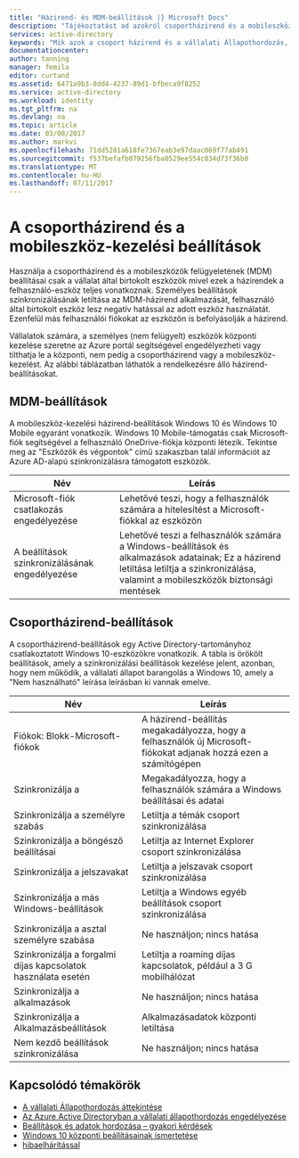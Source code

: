 ```yaml
---
title: "Házirend- és MDM-beállítások |} Microsoft Docs"
description: "Tájékoztatást ad azokról csoportházirend és a mobileszköz-felügyelet (MDM) beállításait a vállalat által birtokolt eszközök használni. Ezek a házirendek a felhasználó-eszköz teljes is vonatkozik."
services: active-directory
keywords: "Mik azok a csoport házirend és a vállalati Állapothordozás, a vállalati Állapothordozás, a windows felhőalapú MDM beállításait"
documentationcenter: 
author: tanning
manager: femila
editor: curtand
ms.assetid: 6471a9b3-8dd4-4237-89d1-bfbeca9f8252
ms.service: active-directory
ms.workload: identity
ms.tgt_pltfrm: na
ms.devlang: na
ms.topic: article
ms.date: 03/08/2017
ms.author: markvi
ms.openlocfilehash: 71dd5281a618fe7367eab3e97daac069f77ab491
ms.sourcegitcommit: f537befafb079256fba0529ee554c034d73f36b0
ms.translationtype: MT
ms.contentlocale: hu-HU
ms.lasthandoff: 07/11/2017
---
```

# <a name="group-policy-and-mdm-settings"></a>A csoportházirend és a mobileszköz-kezelési beállítások
Használja a csoportházirend és a mobileszközök felügyeletének (MDM) beállításai csak a vállalat által birtokolt eszközök mivel ezek a házirendek a felhasználó-eszköz teljes vonatkoznak. Személyes beállítások szinkronizálásának letiltása az MDM-házirend alkalmazását, felhasználó által birtokolt eszköz lesz negatív hatással az adott eszköz használatát. Ezenfelül más felhasználói fiókokat az eszközön is befolyásolják a házirend.

Vállalatok számára, a személyes (nem felügyelt) eszközök központi kezelése szeretne az Azure portál segítségével engedélyezheti vagy tilthatja le a központi, nem pedig a csoportházirend vagy a mobileszköz-kezelést.
Az alábbi táblázatban láthatók a rendelkezésre álló házirend-beállításokat.

## <a name="mdm-settings"></a>MDM-beállítások
A mobileszköz-kezelési házirend-beállítások Windows 10 és Windows 10 Mobile egyaránt vonatkozik.  Windows 10 Mobile-támogatás csak Microsoft-fiók segítségével a felhasználó OneDrive-fiókja központi létezik.  Tekintse meg az "Eszközök és végpontok" című szakaszban talál információt az Azure AD-alapú szinkronizálásra támogatott eszközök.

| Név | Leírás |
| --- | --- |
| Microsoft-fiók csatlakozás engedélyezése |Lehetővé teszi, hogy a felhasználók számára a hitelesítést a Microsoft-fiókkal az eszközön |
| A beállítások szinkronizálásának engedélyezése |Lehetővé teszi a felhasználók számára a Windows-beállítások és alkalmazások adatainak; Ez a házirend letiltása letiltja a szinkronizálása, valamint a mobileszközök biztonsági mentések |

## <a name="group-policy-settings"></a>Csoportházirend-beállítások
A csoportházirend-beállítások egy Active Directory-tartományhoz csatlakoztatott Windows 10-eszközökre vonatkozik. A tábla is örökölt beállítások, amely a szinkronizálási beállítások kezelése jelent, azonban, hogy nem működik, a vállalati állapot barangolás a Windows 10, amely a "Nem használható" leírása leírásban ki vannak emelve.

| Név | Leírás |
| --- | --- |
| Fiókok: Blokk-Microsoft-fiókok |A házirend-beállítás megakadályozza, hogy a felhasználók új Microsoft-fiókokat adjanak hozzá ezen a számítógépen |
| Szinkronizálja a |Megakadályozza, hogy a felhasználók számára a Windows beállításai és adatai |
| Szinkronizálja a személyre szabás |Letiltja a témák csoport szinkronizálása |
| Szinkronizálja a böngésző beállításai |Letiltja az Internet Explorer csoport szinkronizálása |
| Szinkronizálja a jelszavakat |Letiltja a jelszavak csoport szinkronizálása |
| Szinkronizálja a más Windows-beállítások |Letiltja a Windows egyéb beállítások csoport szinkronizálása |
| Szinkronizálja a asztal személyre szabása |Ne használjon; nincs hatása |
| Szinkronizálja a forgalmi díjas kapcsolatok használata esetén |Letiltja a roaming díjas kapcsolatok, például a 3 G mobilhálózat |
| Szinkronizálja a alkalmazások |Ne használjon; nincs hatása |
| Szinkronizálja a Alkalmazásbeállítások |Alkalmazásadatok központi letiltása |
| Nem kezdő beállítások szinkronizálása |Ne használjon; nincs hatása |

## <a name="related-topics"></a>Kapcsolódó témakörök
* [A vállalati Állapothordozás áttekintése](active-directory-windows-enterprise-state-roaming-overview.md)
* [Az Azure Active Directoryban a vállalati állapothordozás engedélyezése](active-directory-windows-enterprise-state-roaming-enable.md)
* [Beállítások és adatok hordozása – gyakori kérdések](active-directory-windows-enterprise-state-roaming-faqs.md)
* [Windows 10 központi beállításainak ismertetése](active-directory-windows-enterprise-state-roaming-windows-settings-reference.md)
* [hibaelhárítással](active-directory-windows-enterprise-state-roaming-troubleshooting.md)

